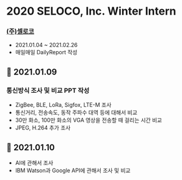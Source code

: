 # 2020 SELOCO, Inc. Winter Intern
### [(주)셀로코](http://www.seloco.com/company/com200-1.asp)
- 2021.01.04 ~ 2021.02.26
- 매일매일 DailyReport 작성

## 📅 2021.01.09
### 통신방식 조사 및 비교 PPT 작성
- ZigBee, BLE, LoRa, Sigfox, LTE-M 조사
- 통신거리, 전송속도, 동작 주파수 대역 등에 대해서 비교
- 30만 화소, 100만 화소의 VGA 영상을 전송할 때 걸리는 시간 비교
- JPEG, H.264 추가 조사
## 📅 2021.01.10
- AI에 관해서 조사
- IBM Watson과 Google API에 관해서 조사 및 비교